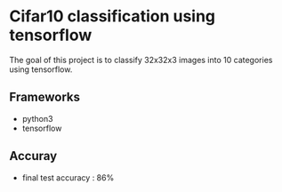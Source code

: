 # Cifar10 classification using tensorflow
The goal of this project is to classify 32x32x3 images into 10 categories using tensorflow.

## Frameworks
- python3
- tensorflow

## Accuray
- final test accuracy : 86%
